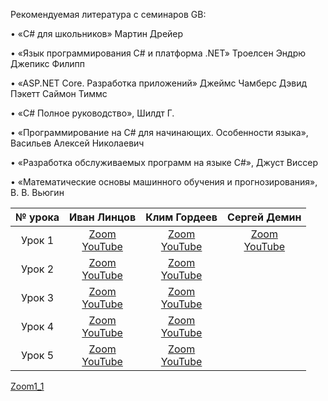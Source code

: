 Рекомендуемая литература с семинаров GB:

• «C# для школьников» Мартин Дрейер

• «Язык программирования C# и платформа .NET» Троелсен Эндрю Джепикс Филипп

• «ASP.NET Core. Разработка приложений» Джеймс Чамберс Дэвид Пэкетт Саймон Тиммс

• «C# Полное руководство», Шилдт Г.

• «Программирование на C# для начинающих. Особенности языка», Васильев Алексей Николаевич

• «Разработка обслуживаемых программ на языке C#», Джуст Виссер

• «Математические основы машинного обучения и прогнозирования», В. В. Вьюгин


№ урока|Иван Линцов|Клим Гордеев|Сергей Демин|
:---:|:---:|:---:|:---:
Урок 1|[Zoom][Zoom1_1]<br>[YouTube][YouTube1_1]|[Zoom][Zoom1_2]<br>[YouTube][YouTube1_2]|[Zoom][Zoom1_3]<br>[YouTube][YouTube1_3]|
Урок 2|[Zoom][Zoom2_1]<br>[YouTube][YouTube2_1]|[Zoom][Zoom2_2]<br>[YouTube][YouTube2_2]| |
Урок 3|[Zoom][Zoom3_1]<br>[YouTube][YouTube3_1]|[Zoom][Zoom3_2]<br>[YouTube][YouTube3_2]| |
Урок 4|[Zoom][Zoom4_1]<br>[YouTube][YouTube4_1]|[Zoom][Zoom4_2]<br>[YouTube][YouTube4_2]| |
Урок 5|[Zoom][Zoom5_1]<br>[YouTube][YouTube5_1]|[Zoom][Zoom5_2]<br>[YouTube][YouTube5_2]| |


[Zoom1_1]

[Zoom1_1]:(https://gbcdn.mrgcdn.ru/uploads/record/204263/attachment/c6d49798fe20fdee2b76b7553fa43bcb.mp4)
[YouTube1_1]:(https://youtu.be/cyz89oRUcQo)

[Zoom2_1]:(https://gbcdn.mrgcdn.ru/uploads/record/204890/attachment/66243a76a4903b1af8ce210f0ffa0c40.mp4)
[YouTube2_1]:(https://youtu.be/LME7fv4OeWQ)

[Zoom3_1]:(https://gbcdn.mrgcdn.ru/uploads/record/205494/attachment/c42010ee6be842bc524480b7f2b06853.mp4)
[YouTube3_1]:(https://youtu.be/T2WlMecRFew)

[Zoom4_1]:(https://gbcdn.mrgcdn.ru/uploads/record/206125/attachment/be15528300379f5502503e8621cb9146.mp4)
[YouTube4_1]:(https://youtu.be/M_gAp7fbgQU)

[Zoom5_1]:(https://gbcdn.mrgcdn.ru/uploads/record/206703/attachment/15b0ed139767e97f32d54b178e6b1a68.mp4)
[YouTube5_1]:(https://youtu.be/aWagc_yJIJc)

[Zoom1_2]:(https://gbcdn.mrgcdn.ru/uploads/record/204551/attachment/9ce8bf11c7c512fe97bcbff6b061e14a.mp4)
[YouTube1_2]:(https://youtu.be/NMMF2RO22uw)

[Zoom2_2]:(https://gbcdn.mrgcdn.ru/uploads/record/204651/attachment/a47204d82f1f51cc2c4566d5e0ee6074.mp4)
[YouTube2_2]:(https://youtu.be/L3MIW7Letb8)

[Zoom3_2]:(https://gbcdn.mrgcdn.ru/uploads/record/205740/attachment/5ea13582805982484fd08fd4d171e5a4.mp4)
[YouTube3_2]:(https://youtu.be/lcmiaGLTbcc)

[Zoom4_2]:(https://gbcdn.mrgcdn.ru/uploads/record/205825/attachment/ca22832b0cf057af372e15645bb2f903.mp4)
[YouTube4_2]:(https://youtu.be/ghX8BGg2AKY)

[Zoom5_2]:(https://gbcdn.mrgcdn.ru/uploads/record/206969/attachment/fb8f56d26a2d8ec69ec85df747bce0ad.mp4)
[YouTube5_2]:(https://youtu.be/yhRw2EwI6_s)

[Zoom1_3]:(https://gbcdn.mrgcdn.ru/uploads/record/206699/attachment/1b378d77f679188b7014ecdc63bf6196.mp4)
[YouTube1_3]:(https://youtu.be/4aBsIp1iM3g)

